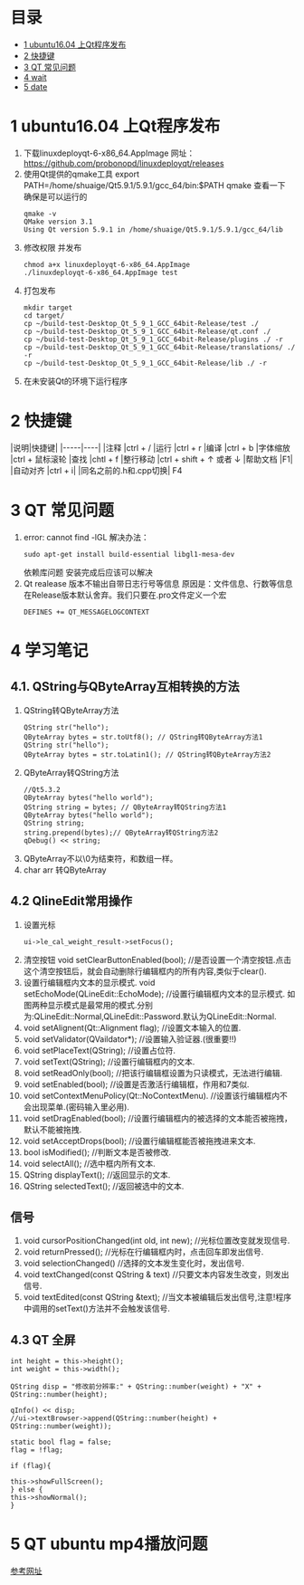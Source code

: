 # 目录

- <a href="#title1">1 ubuntu16.04 上Qt程序发布</a> 
- <a href="#title2">2 快捷键</a> 
- <a href="#title3">3 QT 常见问题</a> 
- <a href="#title4">4 wait</a> 
-  <a href="#title5">5 date</a> 

<div STYLE="page-break-after: always;"></div>
 
 <h1 id="title1">1 ubuntu16.04 上Qt程序发布</h1>  

1. 下载linuxdeployqt-6-x86_64.AppImage 网址：
https://github.com/probonopd/linuxdeployqt/releases
2. 使用Qt提供的qmake工具
export PATH=/home/shuaige/Qt5.9.1/5.9.1/gcc_64/bin:$PATH
qmake 查看一下 确保是可以运行的
	```
	qmake -v
	QMake version 3.1
	Using Qt version 5.9.1 in /home/shuaige/Qt5.9.1/5.9.1/gcc_64/lib
	```
3. 修改权限 并发布
	```
	chmod a+x linuxdeployqt-6-x86_64.AppImage
	./linuxdeployqt-6-x86_64.AppImage test
	```
4. 打包发布
	```
	mkdir target
	cd target/
	cp ~/build-test-Desktop_Qt_5_9_1_GCC_64bit-Release/test ./
	cp ~/build-test-Desktop_Qt_5_9_1_GCC_64bit-Release/qt.conf ./
	cp ~/build-test-Desktop_Qt_5_9_1_GCC_64bit-Release/plugins ./ -r
	cp ~/build-test-Desktop_Qt_5_9_1_GCC_64bit-Release/translations/ ./ -r
	cp ~/build-test-Desktop_Qt_5_9_1_GCC_64bit-Release/lib ./ -r
	```
5. 在未安装Qt的环境下运行程序

 <h1 id="title2">2 快捷键</h1>  
 |说明|快捷键|
 |-----|----|
 |注释 |ctrl + /
|运行 |ctrl + r
|编译 |ctrl + b
|字体缩放 |ctrl + 鼠标滚轮
|查找 |chtl + f
|整行移动 |ctrl + shift +  &uarr; 或者 &darr;
|帮助文档 |F1|
|自动对齐 |ctrl + i|
|同名之前的.h和.cpp切换| F4
 
 <h1 id="title3">3 QT 常见问题</h1>  
 
1.  error: cannot find -lGL
	解决办法：
	```
	sudo apt-get install build-essential libgl1-mesa-dev
	```
	 依赖库问题 安装完成后应该可以解决
2. Qt realease 版本不输出自带日志行号等信息
	原因是：文件信息、行数等信息在Release版本默认舍弃。我们只要在.pro文件定义一个宏
	```
	DEFINES += QT_MESSAGELOGCONTEXT
	```

# 4 学习笔记
## 4.1. QString与QByteArray互相转换的方法
1. QString转QByteArray方法
	```
	QString str("hello");
	QByteArray bytes = str.toUtf8(); // QString转QByteArray方法1
	QString str("hello");
	QByteArray bytes = str.toLatin1(); // QString转QByteArray方法2
	```
2. QByteArray转QString方法
	```
	//Qt5.3.2
	QByteArray bytes("hello world");
	QString string = bytes; // QByteArray转QString方法1
	QByteArray bytes("hello world");
	QString string;
	string.prepend(bytes);// QByteArray转QString方法2
	qDebug() << string;
	```
3. QByteArray不以\0为结束符，和数组一样。
4. char arr 转QByteArray

## 4.2 QlineEdit常用操作
1. 设置光标
	```
	ui->le_cal_weight_result->setFocus();
	```
2. 清空按钮
void setClearButtonEnabled(bool); //是否设置一个清空按钮.点击这个清空按钮后，就会自动删除行编辑框内的所有内容,类似于clear().
3. 设置行编辑框内文本的显示模式.
void setEchoMode(QLineEdit::EchoMode); //设置行编辑框内文本的显示模式.
如图两种显示模式是最常用的模式.分别为:QLineEdit::Normal,QLineEdit::Password.默认为QLineEdit::Normal.
4. void setAlignent(Qt::Alignment flag); //设置文本输入的位置.
5. void setValidator(QVaildator*); //设置输入验证器.(很重要!!)
6. void setPlaceText(QString); //设置占位符.
7. void setText(QString); //设置行编辑框内的文本.
8. void setReadOnly(bool); //把该行编辑框设置为只读模式，无法进行编辑.
9. void setEnabled(bool); //设置是否激活行编辑框，作用和7类似.
10. void setContextMenuPolicy(Qt::NoContextMenu). //设置该行编辑框内不会出现菜单.(密码输入里必用).
11. void setDragEnabled(bool); //设置行编辑框内的被选择的文本能否被拖拽，默认不能被拖拽.
12. void setAcceptDrops(bool); //设置行编辑框能否被拖拽进来文本.
13. bool isModified(); //判断文本是否被修改.
14. void selectAll(); //选中框内所有文本.
15. QString displayText(); //返回显示的文本.
16. QString selectedText(); //返回被选中的文本.

## 信号
1. void cursorPositionChanged(int old, int new); //光标位置改变就发现信号.
2. void returnPressed(); //光标在行编辑框内时，点击回车即发出信号.
3. void selectionChanged() //选择的文本发生变化时，发出信号.
4. void textChanged(const QString & text) //只要文本内容发生改变，则发出信号.
5. void textEdited(const QString &text); //当文本被编辑后发出信号,注意!程序中调用的setText()方法并不会触发该信号.

## 4.3 QT 全屏
```
int height = this->height();
int weight = this->width();

QString disp = "修改前分辨率:" + QString::number(weight) + "X" + QString::number(height);

qInfo() << disp;
//ui->textBrowser->append(QString::number(height) + QString::number(weight));

static bool flag = false;
flag = !flag;

if (flag){

this->showFullScreen();
} else {
this->showNormal();
}
```

# 5 QT ubuntu mp4播放问题
[参考网址](http://www.open-terrain.org/index.php/Pong/August30th2016QMediaPlayerOnUbuntu16-04LTS)


<!--stackedit_data:
eyJoaXN0b3J5IjpbLTE1MTcxNDE0MDAsLTk5OTI3OTMwNiwxMT
I3ODIwNzA1LDY2Mjc1OTYwLC0xNzU4Mjg0MzA3LDk0MjQ3NDky
NCwtMjAwMDQwNjczMCwxMTg4NTMwMTkwXX0=
-->